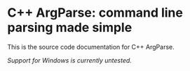 # C++ ArgParse: command line parsing made simple

This is the source code documentation for C++ ArgParse.

*Support for Windows is currently untested.*
